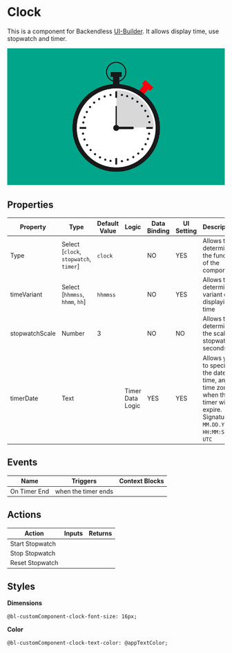 # Clock

This is a component for Backendless [UI-Builder](https://backendless.com/developers/#ui-builder). It allows display time, use stopwatch and timer.

<p align="center">
  <img src="./thumbnail.png" alt="main thumbnail" width="780"/>
</p>

## Properties

| Property       | Type                                   | Default Value | Logic            | Data Binding | UI Setting | Description                                                                                                       |
|----------------|----------------------------------------|---------------|------------------|--------------|------------|-------------------------------------------------------------------------------------------------------------------|
| Type           | Select [`clock`, `stopwatch`, `timer`] | `clock`       |                  | NO           | YES        | Allows to determine the function of the component                                                                 |
| timeVariant    | Select [`hhmmss`, `hhmm`, `hh`]        | `hhmmss`      |                  | NO           | YES        | Allows to determine variant of displaying time                                                                    |
| stopwatchScale | Number                                 | 3             |                  | NO           | NO         | Allows to determine the scale of  stopwatch seconds                                                               |
| timerDate      | Text                                   |               | Timer Data Logic | YES          | YES        | Allows you to specify the date, time, and time zone when the timer will expire. Signature `MM.DD.YY HH:MM:SS UTC` |

## Events

| Name         | Triggers            | Context Blocks |
|--------------|---------------------|----------------|
| On Timer End | when the timer ends |                |

## Actions

| Action          | Inputs | Returns |
|-----------------|--------|---------|
| Start Stopwatch |        |         |
| Stop Stopwatch  |        |         |
| Reset Stopwatch |        |         |

## Styles

**Dimensions**
```
@bl-customComponent-clock-font-size: 16px;
```
**Color**
```
@bl-customComponent-clock-text-color: @appTextColor;
```
